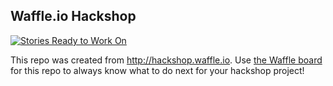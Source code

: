 ## Waffle.io Hackshop

[![Stories Ready to Work On](https://badge.waffle.io/ColeCummins/referecom.svg?label=ready&title=Cards%20Ready%20To%20Work%20On)](https://waffle.io/ColeCummins/referecom)

This repo was created from http://hackshop.waffle.io. Use [the Waffle board](https://waffle.io/ColeCummins/referecom) for this repo to always know what to do next for your hackshop project!